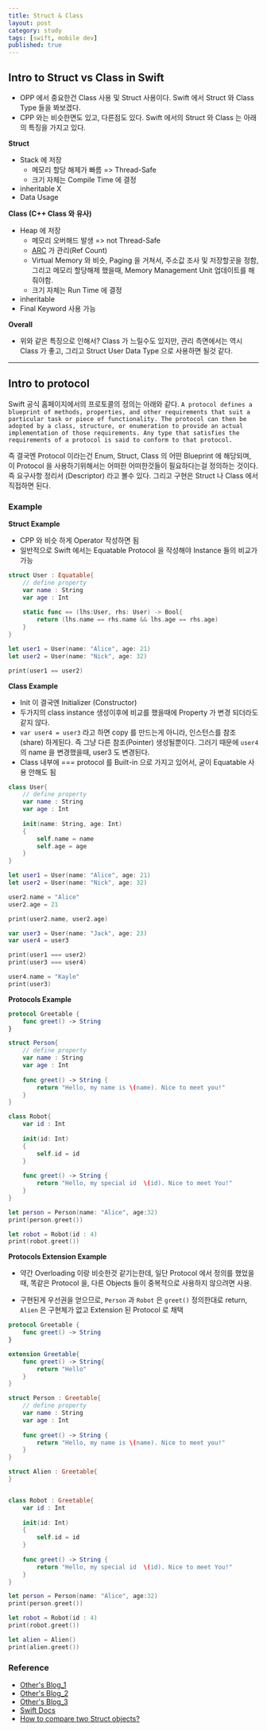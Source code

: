 ```yaml
---
title: Struct & Class
layout: post
category: study
tags: [swift, mobile dev]
published: true
---
```


## Intro to Struct vs Class in Swift

* OPP 에서 중요한건 Class 사용 및 Struct 사용이다. Swift 에서 Struct 와 Class Type 들을 봐보겠다.
* CPP 와는 비슷한면도 있고, 다른점도 있다. Swift 에서의 Struct 와 Class 는 아래의 특징을 가지고 있다.

**Struct**
* Stack 에 저장 
  * 메모리 할당 해제가 빠름 => Thread-Safe
  * 크기 자체는 Compile Time 에 결정
* inheritable X
* Data Usage

**Class (C++ Class 와 유사)**
* Heap 에 저장 
  * 메모리 오버해드 발생 => not Thread-Safe
  * [ARC](https://docs.swift.org/swift-book/documentation/the-swift-programming-language/automaticreferencecounting/#:~:text=Swift%20uses%20Automatic%20Reference%20Counting,think%20about%20memory%20management%20yourself.) 가 관리(Ref Count)
  * Virtual Memory 와 비슷, Paging 을 거쳐서, 주소값 조사 및 저장할곳을 정함, 그리고 메모리 할당해제 했을때, Memory Management Unit 업데이트를 해줘야함.
  * 크기 자체는 Run Time 에 결정
* inheritable
* Final Keyword 사용 가능

**Overall**
* 위와 같은 특징으로 인해서? Class 가 느릴수도 있지만, 관리 측면에서는 역시 Class 가 좋고, 그리고 Struct User Data Type 으로 사용하면 될것 같다.
---

## Intro to protocol

Swift 공식 홈페이지에서의 프로토콜의 정의는 아래와 같다.
``
A protocol defines a blueprint of methods, properties, and other requirements that suit a particular task or piece of functionality. The protocol can then be adopted by a class, structure, or enumeration to provide an actual implementation of those requirements. Any type that satisfies the requirements of a protocol is said to conform to that protocol.
``

즉 결국엔 Protocol 이라는건 Enum, Struct, Class 의 어떤 Blueprint 에 해당되며, 이 Protocol 을 사용하기위해서는 어떠한 어떠한것들이 필요하다는걸 정의하는 것이다. 즉 요구사항 정리서 (Descriptor) 라고 볼수 있다. 그리고 구현은 Struct 나 Class 에서 직접하면 된다.

### Example

**Struct Example**
* CPP 와 비슷 하게 Operator 작성하면 됨
* 일반적으로 Swift 에서는 Equatable Protocol 을 작성해야 Instance 들의 비교가 가능

```swift
struct User : Equatable{
    // define property
    var name : String
    var age : Int
    
    static func == (lhs:User, rhs: User) -> Bool{
        return (lhs.name == rhs.name && lhs.age == rhs.age)
    }
}

let user1 = User(name: "Alice", age: 21)
let user2 = User(name: "Nick", age: 32)

print(user1 == user2)
```

**Class Example**
* Init 이 결국엔 Initializer (Constructor)
* 두가지의 class instance 생성이후에 비교를 했을때에 Property 가 변경 되더라도 같지 않다. 
* `var user4 = user3` 라고 하면 copy 를 만드는게 아니라, 인스턴스를 참조 (share) 하게된다. 즉 그냥 다른 참조(Pointer) 생성될뿐이다. 그러기 때문에 `user4` 의 name 을 변경했을때, user3 도 변경된다.
* Class 내부에 === protocol 를 Built-in 으로 가지고 있어서, 굳이 Equatable 사용 안해도 됨

```swift
class User{
    // define property
    var name : String
    var age : Int
    
    init(name: String, age: Int)
    {
        self.name = name
        self.age = age
    }
}

let user1 = User(name: "Alice", age: 21)
let user2 = User(name: "Nick", age: 32)

user2.name = "Alice"
user2.age = 21

print(user2.name, user2.age)

var user3 = User(name: "Jack", age: 23)
var user4 = user3

print(user1 === user2)
print(user3 === user4)

user4.name = "Kayle"
print(user3)
```

**Protocols Example**

```swift
protocol Greetable {
    func greet() -> String
}

struct Person{
    // define property
    var name : String
    var age : Int
    
    func greet() -> String {
        return "Hello, my name is \(name). Nice to meet you!"
    }
}

class Robot{
    var id : Int
    
    init(id: Int)
    {
        self.id = id
    }
    
    func greet() -> String {
        return "Hello, my special id  \(id). Nice to meet You!"
    }
}

let person = Person(name: "Alice", age:32)
print(person.greet())

let robot = Robot(id : 4)
print(robot.greet())
```

**Protocols Extension Example**

* 약간 Overloading 이랑 비슷한것 같기는한데, 일단 Protocol 에서 정의를 했었을때, 똑같은 Protocol 을, 다른 Objects 들이 중복적으로 사용하지 않으려면 사용.

* 구현된게 우선권을 얻으므로, `Person` 과 `Robot` 은 `greet()` 정의한대로 return, `Alien` 은 구현체가 없고 Extension 된 Protocol 로 채택

```swift
protocol Greetable {
    func greet() -> String
}

extension Greetable{
    func greet() -> String{
        return "Hello"
    }
}

struct Person : Greetable{
    // define property
    var name : String
    var age : Int
    
    func greet() -> String {
        return "Hello, my name is \(name). Nice to meet you!"
    }
}

struct Alien : Greetable{
}


class Robot : Greetable{
    var id : Int
    
    init(id: Int)
    {
        self.id = id
    }
    
    func greet() -> String {
        return "Hello, my special id  \(id). Nice to meet You!"
    }
}

let person = Person(name: "Alice", age:32)
print(person.greet())

let robot = Robot(id : 4)
print(robot.greet())

let alien = Alien()
print(alien.greet())
```

### Reference 
* [Other's Blog_1](https://hasensprung.tistory.com/181)
* [Other's Blog_2](https://babbab2.tistory.com/178)
* [Other's Blog_3](https://ios-development.tistory.com/393)
* [Swift Docs](https://docs.swift.org/swift-book/documentation/the-swift-programming-language/automaticreferencecounting/)
* [How to compare two Struct objects?](https://stackoverflow.com/questions/46074718/how-to-compare-two-struct-objects)